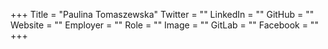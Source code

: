 +++
Title = "Paulina Tomaszewska"
Twitter = ""
LinkedIn = ""
GitHub = ""
Website = ""
Employer = ""
Role = ""
Image = ""
GitLab = ""
Facebook = ""
+++
